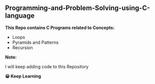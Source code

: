 ## Programming-and-Problem-Solving-using-C-language

**This Repo contains C Programs related to Concepts:**
 
- Loops
- Pyramids and Patterns
- Recursion

**Note:**

I will keep adding code to this Repository

**😀 Keep Learning**
